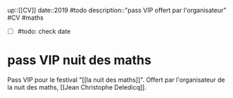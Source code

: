 up::[[CV]]
date::2019 #todo
description::"pass VIP offert par l'organisateur"
#CV #maths 
- [ ] #todo: check date
# pass VIP nuit des maths
Pass VIP pour le festival "[[la nuit des maths]]".
Offert par l'organisateur de la nuit des maths, [[Jean Christophe Deledicq]].

